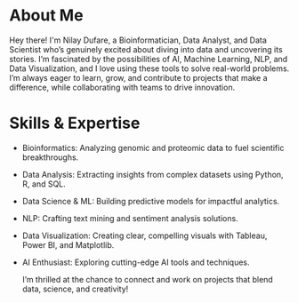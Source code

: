 # About Me

Hey there! I'm Nilay Dufare, a Bioinformatician, Data Analyst, and Data Scientist who’s genuinely excited about diving into data and uncovering its stories. I’m fascinated by the possibilities of AI, Machine Learning, NLP, and Data Visualization, and I love using these tools to solve real-world problems. I’m always eager to learn, grow, and contribute to projects that make a difference, while collaborating with teams to drive innovation.

# Skills & Expertise

- Bioinformatics: Analyzing genomic and proteomic data to fuel scientific breakthroughs.

- Data Analysis: Extracting insights from complex datasets using Python, R, and SQL.

- Data Science & ML: Building predictive models for impactful analytics.

- NLP: Crafting text mining and sentiment analysis solutions.

- Data Visualization: Creating clear, compelling visuals with Tableau, Power BI, and Matplotlib.

- AI Enthusiast: Exploring cutting-edge AI tools and techniques.

     I’m thrilled at the chance to connect and work on projects that blend data, science, and creativity!
